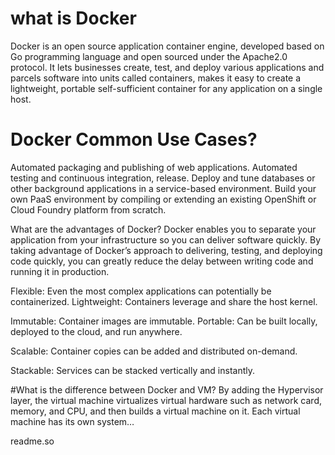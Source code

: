 
# what is Docker 


Docker is an open source application container engine, developed based on Go programming language and open sourced under the Apache2.0 protocol. It lets businesses create, test, and deploy various applications and parcels software into units called containers, makes it easy to create a lightweight, portable self-sufficient container for any application on a single host.


# Docker Common Use Cases?
Automated packaging and publishing of web applications.
Automated testing and continuous integration, release.
Deploy and tune databases or other background applications in a service-based environment.
Build your own PaaS environment by compiling or extending an existing OpenShift or Cloud Foundry platform from scratch.

What are the advantages of Docker?
Docker enables you to separate your application from your infrastructure so you can deliver software quickly. By taking advantage of Docker’s approach to delivering, testing, and deploying code quickly, you can greatly reduce the delay between writing code and running it in production.

Flexible: Even the most complex applications can potentially be containerized. Lightweight: Containers leverage and share the host kernel.

Immutable: Container images are immutable. Portable: Can be built locally, deployed to the cloud, and run anywhere.

Scalable: Container copies can be added and distributed on-demand.

Stackable: Services can be stacked vertically and instantly.

#What is the difference between Docker and VM? By adding the Hypervisor layer, the virtual machine virtualizes virtual hardware such as network card, memory, and CPU, and then builds a virtual machine on it. Each virtual machine has its own system…

readme.so
